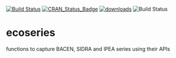 [![Build Status](https://travis-ci.org/fernote7/ecoseries.svg?branch=master)](https://travis-ci.org/fernote7/ecoseries) [![CRAN_Status_Badge](http://www.r-pkg.org/badges/version/ecoseries)](https://CRAN.R-project.org/package=ecoseries) [![downloads](http://cranlogs.r-pkg.org/badges/grand-total/ecoseries)](https://cran.rstudio.com/web/packages/ecoseries/index.html) ![Build Status](https://ci.appveyor.com/api/projects/status/github/fernote7/ecoseries?branch=master&svg=true)


# ecoseries
functions to capture BACEN, SIDRA and IPEA series using their APIs
